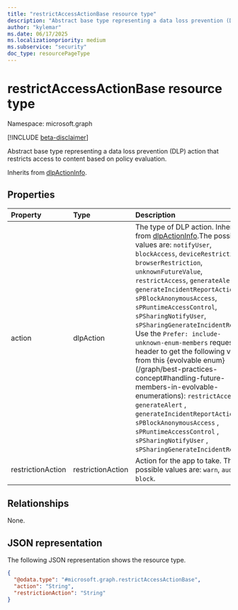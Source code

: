 ```yaml
---
title: "restrictAccessActionBase resource type"
description: "Abstract base type representing a data loss prevention (DLP) action that restricts access to content based on policy evaluation."
author: "kylemar"
ms.date: 06/17/2025
ms.localizationpriority: medium
ms.subservice: "security"
doc_type: resourcePageType
---
```


# restrictAccessActionBase resource type

Namespace: microsoft.graph

[!INCLUDE [beta-disclaimer](../../includes/beta-disclaimer.md)]

Abstract base type representing a data loss prevention (DLP) action that restricts access to content based on policy evaluation.

Inherits from [dlpActionInfo](../resources/dlpactioninfo.md).

## Properties

|Property|Type|Description|
|:---|:---|:---|
|action|dlpAction|The type of DLP action. Inherited from [dlpActionInfo](../resources/dlpactioninfo.md).The possible values are: `notifyUser`, `blockAccess`, `deviceRestriction`, `browserRestriction`, `unknownFutureValue`, `restrictAccess`, `generateAlert`, `generateIncidentReportAction`, `sPBlockAnonymousAccess`, `sPRuntimeAccessControl`, `sPSharingNotifyUser`, `sPSharingGenerateIncidentReport`. Use the `Prefer: include-unknown-enum-members` request header to get the following values from this {evolvable enum}(/graph/best-practices-concept#handling-future-members-in-evolvable-enumerations): `restrictAccess` , `generateAlert` , `generateIncidentReportAction` , `sPBlockAnonymousAccess` , `sPRuntimeAccessControl` , `sPSharingNotifyUser` , `sPSharingGenerateIncidentReport`.|
|restrictionAction|restrictionAction|Action for the app to take. The possible values are: `warn`, `audit`, `block`.|

## Relationships

None.

## JSON representation

The following JSON representation shows the resource type.
<!-- {
  "blockType": "resource",
  "@odata.type": "microsoft.graph.restrictAccessActionBase"
}
-->
``` json
{
  "@odata.type": "#microsoft.graph.restrictAccessActionBase",
  "action": "String",
  "restrictionAction": "String"
}
```
